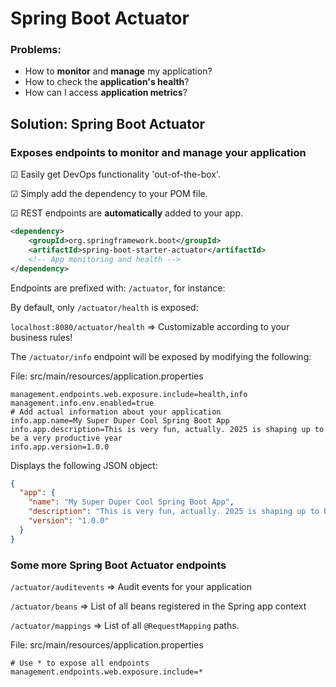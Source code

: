 # Spring Boot Actuator

### Problems:

- How to **monitor** and **manage** my application?
- How to check the **application's health**?
- How can I access **application metrics**?

## Solution: Spring Boot Actuator

### Exposes endpoints to monitor and manage your application

&#x2611; Easily get DevOps functionality 'out-of-the-box'.

&#x2611; Simply add the dependency to your POM file.

&#x2611; REST endpoints are **automatically** added to your app.

```xml
<dependency>
    <groupId>org.springframework.boot</groupId>
    <artifactId>spring-boot-starter-actuator</artifactId>
    <!-- App monitoring and health -->
</dependency>
```

Endpoints are prefixed with: ```/actuator```, for instance:

By default, only ```/actuator/health``` is exposed:

```localhost:8080/actuator/health``` => Customizable according to your business rules!

The ```/actuator/info``` endpoint will be exposed by modifying the following:

File: src/main/resources/application.properties
```properties
management.endpoints.web.exposure.include=health,info
management.info.env.enabled=true
# Add actual information about your application
info.app.name=My Super Duper Cool Spring Boot App
info.app.description=This is very fun, actually. 2025 is shaping up to be a very productive year
info.app.version=1.0.0
```

Displays the following JSON object:
```json
{
  "app": {
    "name": "My Super Duper Cool Spring Boot App",
    "description": "This is very fun, actually. 2025 is shaping up to be a very productive year",
    "version": "1.0.0"
  }
}
```

### Some more Spring Boot Actuator endpoints

```/actuator/auditevents``` => Audit events for your application

```/actuator/beans``` => List of all beans registered in the Spring app context

```/actuator/mappings``` => List of all ```@RequestMapping``` paths.

File: src/main/resources/application.properties
```properties
# Use * to expose all endpoints
management.endpoints.web.exposure.include=*
```